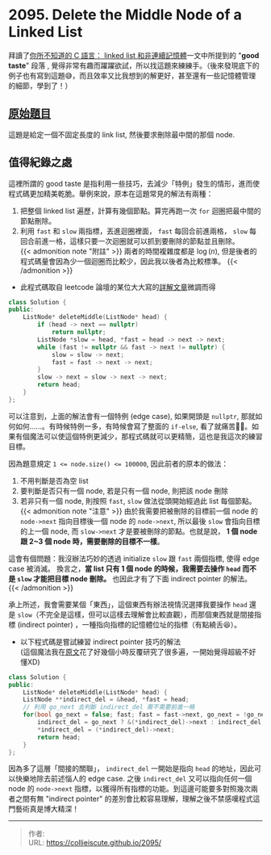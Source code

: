 # 2095. Delete the Middle Node of a Linked List


拜讀了[你所不知道的 C 語言： linked list 和非連續記憶體](https://hackmd.io/@sysprog/c-linked-list#%E5%BE%9E-Linux-%E6%A0%B8%E5%BF%83%E7%9A%84%E8%97%9D%E8%A1%93%E8%AB%87%E8%B5%B7)一文中所提到的 "__good taste__" 段落 , 覺得非常有趣而躍躍欲試，所以找這題來練練手。（後來發現底下的例子也有寫到這題😅，而且效率又比我想到的解更好，甚至還有一些記憶體管理的細節，學到了！）

## [原始題目](https://leetcode.com/problems/delete-the-middle-node-of-a-linked-list/)
這題是給定一個不固定長度的 link list, 然後要求刪除最中間的那個 node.

## 值得紀錄之處  
這裡所謂的 good taste 是指利用一些技巧，去減少「特例」發生的情形，進而使程式碼更加精美乾脆。舉例來說，原本在這題常見的解法有兩種：
1. 把整個 linked list 遍歷，計算有幾個節點。算完再跑一次 `for` 迴圈把最中間的節點刪除。
2. 利用 `fast` 和 `slow` 兩指標，丟進迴圈裡面， `fast` 每回合前進兩格， `slow` 每回合前進一格，這樣只要一次迴圈就可以抓到要刪除的節點並且刪除。  
{{< admonition note "附註" >}}
兩者的時間複雜度都是 $\log (n)$, 但是後者的程式碼量會因為少一個迴圈而比較少，因此我以後者為比較標準。
{{< /admonition >}}
- 此程式碼取自 leetcode 論壇的某位大大寫的[詳解文章](https://leetcode.com/problems/delete-the-middle-node-of-a-linked-list/solutions/2698219/delete-the-middle-node-of-a-linked-list/)微調而得  

```cpp
class Solution {
public:
	ListNode* deleteMiddle(ListNode* head) {
		if (head -> next == nullptr)
			return nullptr;
		ListNode *slow = head, *fast = head -> next -> next;
		while (fast != nullptr && fast -> next != nullptr) {
			slow = slow -> next;
			fast = fast -> next -> next;
		}
		slow -> next = slow -> next -> next;
		return head;
	}
};
```
可以注意到，上面的解法會有一個特例 (edge case), 如果開頭是 `nullptr`, 那就如何如何......。有時候特例一多，有時候會寫了整面的 `if-else`, 看了就痛苦😵‍💫。如果有個魔法可以使這個特例更減少，那程式碼就可以更精簡，這也是我這次的練習目標。

因為題意規定 `1 <= node.size() <= 100000`, 因此前者的原本的做法：
1. 不用判斷是否為空 list
2. 要判斷是否只有一個 node, 若是只有一個 node, 則把該 node 刪除
3. 若非只有一個 node, 則按照 `fast`, `slow` 做法從頭開始經過此 list 每個節點。
{{< admonition note "注意" >}}
由於我需要把被刪除的目標前一個 node 的 `node->next` 指向目標後一個 node 的 `node->next`, 所以最後 `slow` 會指向目標的上一個 node, 而 `slow->next` 才是要被刪除的節點。也就是說， __1 個 node 跟 2~3 個 node 時，需要刪除的目標不一樣__。

這會有個問題：我沒辦法巧妙的透過 initialize `slow` 跟 `fast` 兩個指標, 使得 edge case 被消滅。
換言之，__當 list 只有 1 個 node 的時候，我需要去操作 `head` 而不是 `slow` 才能把目標 node 刪除。__ 也因此才有了下面 indirect pointer 的解法。
{{< /admonition >}}

承上所述，我會需要某個「東西」，這個東西有辦法視情況選擇我要操作 `head` 還是 `slow`（不完全是這樣，但可以這樣去理解會比較直觀），而那個東西就是間接指標 (indirect pointer) ，一種指向指標的記憶體位址的指標（有點繞舌😆）。

- 以下程式碼是嘗試練習 indirect pointer 技巧的解法  
  (這個魔法我在[原文](https://hackmd.io/@sysprog/c-linked-list#%E5%BE%9E-Linux-%E6%A0%B8%E5%BF%83%E7%9A%84%E8%97%9D%E8%A1%93%E8%AB%87%E8%B5%B7)花了好幾個小時反覆研究了很多遍，一開始覺得超級不好懂XD)
```cpp
class Solution {
public:
	ListNode* deleteMiddle(ListNode* head) {
	ListNode **indirect_del = &head, *fast = head;
	// 利用 go_next 去判斷 indirect_del 需不需要前進一格
	for(bool go_next = false; fast; fast = fast->next, go_next = !go_next)
		indirect_del = go_next ? &(*indirect_del)->next : indirect_del;
		*indirect_del = (*indirect_del)->next;
		return head;
	}
};
```

因為多了這層「間接的關聯」， `indirect_del` 一開始是指向 `head` 的地址，因此可以快樂地除去前述惱人的 edge case. 之後 `indirect_del` 又可以指向任何一個 node 的 `node->next` 指標，以獲得所有指標的功能。到這邊可能要多對照幾次兩者之間有無 "indirect pointer" 的差別會比較容易理解，理解之後不禁感嘆程式這門藝術真是博大精深！


---

> 作者:   
> URL: https://collieiscute.github.io/2095/  

